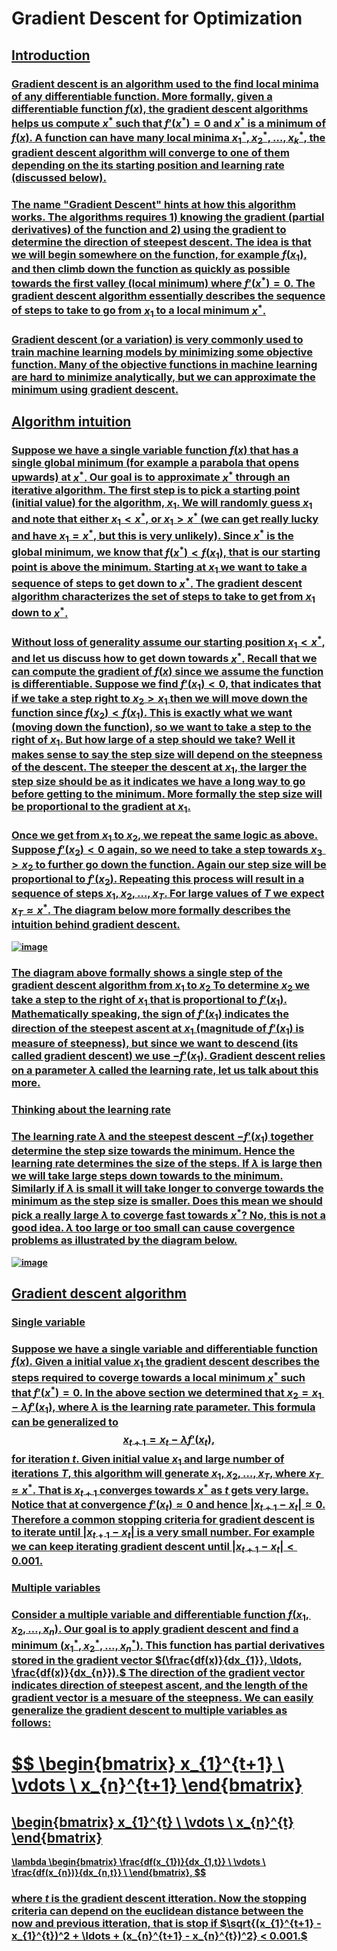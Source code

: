 # <b>Gradient Descent for Optimization </b>
## <b><u>Introduction
### Gradient descent is an algorithm used to the find local minima of any differentiable function. More formally, given a differentiable function $f(x),$ the gradient descent algorithms helps us compute $x^*$ such that $f'(x^*) = 0$ and $x^*$ is a minimum of $f(x).$ A function can have many local minima $x_{1}^{*}, x_{2}^{*}, \ldots, x_{k}^{*},$ the gradient descent algorithm will converge to one of them depending on the its starting position and learning rate (discussed below). 

### The name "Gradient Descent" hints at how this algorithm works. The algorithms requires 1) knowing the $\textbf{gradient}$ (partial derivatives) of the function and 2) using the gradient to determine the direction of steepest $\textbf{descent}.$ The idea is that we will begin somewhere on the function, for example $f(x_{1})$, and then climb down the function as quickly as possible towards the first valley (local minimum) where $f'(x^*) = 0.$ The gradient descent algorithm essentially describes the sequence of steps to take to go from $x_{1}$ to a local minimum $x^*.$

### Gradient descent (or a variation) is very commonly used to train machine learning models by minimizing some objective function. Many of the objective functions in machine learning are hard to minimize analytically, but we can approximate the minimum using gradient descent. <br>

## <b><u>Algorithm intuition </u></b>

### Suppose we have a single variable function $f(x)$ that has a single global minimum (for example a parabola that opens upwards) at $x^*.$ Our goal is to approximate $x^*$ through an iterative algorithm. The first step is to pick a starting point (initial value) for the algorithm, $x_{1}.$ We will randomly guess $x_{1}$ and note that either $x_{1} < x^*$, or $x_{1} > x^*$ (we can get really lucky and have $x_{1} = x^*,$ but this is very unlikely). Since $x^*$ is the global minimum, we know that $f(x^*) < f(x_{1}),$ that is our starting point is above the minimum. Starting at $x_{1}$ we want to take a sequence of steps to get down to $x^*.$ The gradient descent algorithm characterizes the set of steps to take to get from $x_{1}$ down to $x^*.$

### Without loss of generality assume our starting position $x_{1} < x^*,$ and let us discuss how to get down towards $x^*.$ Recall that we can compute the gradient of $f(x)$ since we assume the function is differentiable. Suppose we find $f'(x_{1}) < 0,$ that indicates that if we take a step right to $x_{2} > x_{1}$ then we will move down the function since $f(x_{2}) < f(x_{1}).$ This is exactly what we want (moving down the function), so we want to take a step to the right of $x_{1}.$ But how large of a step should we take? Well it makes sense to say the step size will depend on the steepness of the descent. The steeper the descent at $x_{1}$, the larger the step size should be as it indicates we have a long way to go before getting to the minimum. More formally the step size will be proportional to the gradient at $x_{1}.$

### Once we get from $x_{1}$ to $x_{2}$, we repeat the same logic as above. Suppose $f'(x_2) < 0$ again, so we need to take a step towards $x_{3} > x_{2}$ to further go down the function. Again our step size will be proportional to $f'(x_2).$ Repeating this process will result in a sequence of steps $x_{1}, x_{2}, \ldots, x_{T}.$ For large values of $T$ we expect $x_{T} \approx x^*.$ The diagram below more formally describes the intuition behind gradient descent.<br>

![image](https://github.com/user-attachments/assets/83444749-b527-445e-9f62-306b68825542)

### The diagram above formally shows a single step of the gradient descent algorithm from $x_{1}$ to $x_{2}$ To determine $x_{2}$ we take a step to the right of $x_{1}$ that is proportional to $f'(x_{1}).$ Mathematically speaking, the sign of $f'(x_{1})$ indicates the direction of the steepest ascent at $x_{1}$ (magnitude of $f'(x_{1})$ is measure of steepness), but since we want to descend (its called gradient $\textbf{descent}$) we use $-f'(x_{1}).$ Gradient descent relies on a parameter $\lambda$ called the learning rate, let us talk about this more. <br>

### <b>Thinking about the learning rate </b>

### The learning rate $\lambda$ and the steepest descent $-f'(x_{1})$ together determine the step size towards the minimum. Hence the learning rate determines the size of the steps. If $\lambda$ is large then we will take large steps down towards to the minimum. Similarly if $\lambda$ is small it will take longer to converge towards the minimum as the step size is smaller. Does this mean we should pick a really large $\lambda$ to coverge fast towards $x^*?$ No, this is not a good idea. $\lambda$ too large or too small can cause covergence problems as illustrated by the diagram below.<br>
![image](https://github.com/user-attachments/assets/b7beb0c5-8034-4ebd-8833-ad0911a0b6a3)


## <b><u>Gradient descent algorithm </u></b>

### <b>Single variable</b>

### Suppose we have a single variable and differentiable function $f(x).$ Given a initial value $x_{1}$ the gradient descent describes the steps required to coverge towards a local minimum $x^*$ such that $f'(x^*) = 0.$ In the above section we determined that $x_{2} = x_{1} - \lambda f'(x_{1}),$ where $\lambda$ is the learning rate parameter. This formula can be generalized to $$x_{t+1} = x_{t} - \lambda f'(x_{t}),$$ for iteration $t.$ Given initial value $x_{1}$ and large number of iterations $T,$ this algorithm will generate $x_{1}, x_{2}, \ldots, x_{T},$ where $x_{T} \approx x^*.$ That is $x_{t+1}$ converges towards $x^*$ as $t$ gets very large. Notice that at convergence $f'(x_{t}) \approx 0$ and hence $|x_{t+1} - x_{t}| \approx 0.$ Therefore a common stopping criteria for gradient descent is to iterate until $|x_{t+1} - x_{t}|$ is a very small number. For example we can keep iterating gradient descent until $|x_{t+1} - x_{t}| < 0.001.$

### <b>Multiple variables</b>
### Consider a multiple variable and differentiable function $f(x_{1},x_{2},\ldots, x_{n}).$ Our goal is to apply gradient descent and find a minimum $(x_{1}^{*}, x_{2}^{*}, \ldots, x_{n}^{*}).$ This function has partial derivatives stored in the gradient vector $(\frac{df(x)}{dx_{1}}, \ldots, \frac{df(x)}{dx_{n}}).$ The direction of the gradient vector indicates direction of steepest ascent, and the length of the gradient vector is a mesuare of the steepness. We can easily generalize the gradient descent to multiple variables as follows:


$$
\begin{bmatrix}
    x_{1}^{t+1} \\ 
    \vdots \\
    x_{n}^{t+1}
\end{bmatrix}
=
\begin{bmatrix}
    x_{1}^{t} \\ 
    \vdots \\
    x_{n}^{t}
\end{bmatrix}
-
\lambda
\begin{bmatrix}
    \frac{df(x_{1})}{dx_{1,t}} \\ 
    \vdots \\
    \frac{df(x_{n})}{dx_{n,t}} \\ 
\end{bmatrix},
$$
### where $t$ is the gradient descent itteration. Now the stopping criteria can depend on the euclidean distance between the now and previous itteration, that is stop if $\sqrt{(x_{1}^{t+1} - x_{1}^{t})^2 + \ldots + (x_{n}^{t+1} - x_{n}^{t})^2} < 0.001.$

